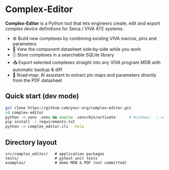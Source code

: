 # Complex‑Editor

**Complex‑Editor** is a Python tool that lets engineers create, edit and export *complex device* definitions for Seica / VIVA ATE systems.

* ⚙️  Build new complexes by combining existing VIVA macros, pins and parameters  
* 📎  View the component datasheet side‑by‑side while you work  
* 🗄️  Store complexes in a searchable SQLite library  
* 📤  Export selected complexes straight into any VIVA program MDB with automatic backup & diff  
* 🧠  Road‑map: AI assistant to extract pin maps and parameters directly from the PDF datasheet

## Quick start (dev mode)

```bash
git clone https://github.com/your‑org/complex‑editor.git
cd complex‑editor
python -m venv .venv && source .venv/bin/activate      # Windows: .\.venv\Scripts\activate
pip install -r requirements.txt
python -m complex_editor.cli --help
```

## Directory layout

```
src/complex_editor/   # application packages
tests/                # pytest unit tests
examples/             # demo MDB & PDF (not committed)
```
